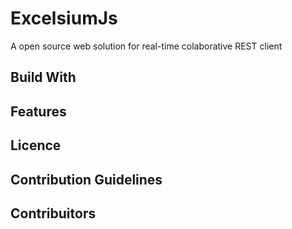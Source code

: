 # ExcelsiumJs 
A open source web solution for real-time colaborative REST client

## Build With

## Features

## Licence
## Contribution Guidelines
## Contribuitors
